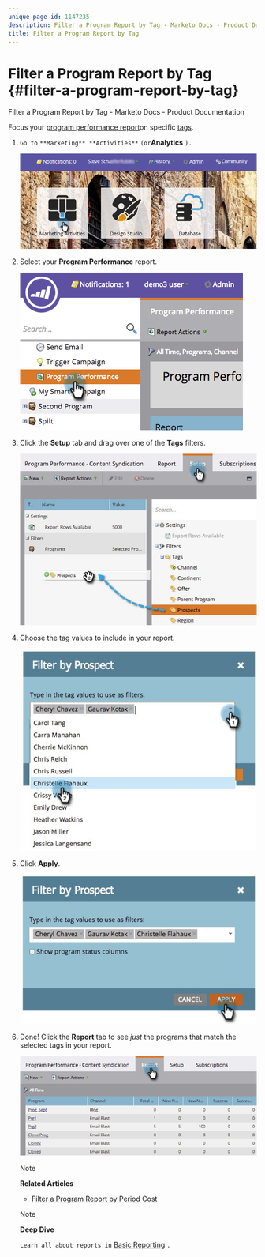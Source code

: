 ```yaml
---
unique-page-id: 1147235
description: Filter a Program Report by Tag - Marketo Docs - Product Documentation
title: Filter a Program Report by Tag
---
```


# Filter a Program Report by Tag {#filter-a-program-report-by-tag}

Filter a Program Report by Tag - Marketo Docs - Product Documentation

Focus your [program performance report](create-a-program-performance-report.md)on specific [tags](../../../../../welcome-to-marketo-docs/product-docs/administration/tags.md).

1. `Go to` `**Marketing** **Activities**` `(or`**Analytics** `).`

   ![](assets/login-marketing-activities.png)

1. Select your **Program Performance** report.

   ![](assets/image2014-9-23-16-3a12-3a36.png)

1. Click the **Setup** tab and drag over one of the **Tags** filters.

   ![](assets/prospects.jpg)

1. Choose the tag values to include in your report.

   ![](assets/prospect1.jpg)

1. Click **Apply**.

   ![](assets/prospect2.jpg)

1. Done! Click the **Report** tab to see *just* the programs that match the selected tags in your report.

   ![](assets/image2014-9-23-16-3a14-3a42.png)

   >[!NOTE]
   >
   >**Related Articles**
   >
   >    
   >    
   >    * [Filter a Program Report by Period Cost](filter-a-program-report-by-period-cost.md)
   >    
   >

   >[!NOTE]
   >
   >**Deep Dive**
   >
   >
   >`Learn all about reports in` [Basic Reporting](../../../../../welcome-to-marketo-docs/product-docs/reporting/basic-reporting.md) `.`

